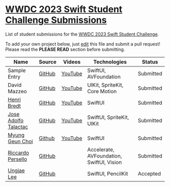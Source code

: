 # [WWDC 2023 Swift Student Challenge Submissions](https://wwdc.github.io/2023)

List of student submissions for the [WWDC 2023 Swift Student Challenge](https://developer.apple.com/wwdc23/swift-student-challenge/).

To add your own project below, just [edit](https://github.com/wwdc/2023/edit/main/README.md) this file and submit a pull request! Please read the **PLEASE READ** section before submitting.

<!-- PLEASE READ! -->
<!-- Insert your name below in alphabetical order by first name. -->
<!-- Please only submit the playgrounds that you submitted for WWDC 2023. -->
<!-- Watch out for columns, you must have 6 pipes or else the gh-pages won't like it. -->
<!-- Please choose one of the following values for the status column: Submitted, Rejected or Accepted -->
<!-- Technologies column should contain 4 maximum, excluding PlaygroundSupport! -->
<!-- We'll try to add all videos to our YouTube Playlist, but if you notice yours isn't added after a few days, please ping @julianschiavo in your *original* PR! -->


| Name | Source |    Videos    | Technologies | Status |
|------|--------|--------------|--------------|--------|
|Sample Entry|[GitHub](https://github.com/wwdc/2023)|[YouTube](https://youtu.be/dQw4w9WgXcQ)|SwiftUI, AVFoundation|Submitted|
|David Mazzeo|[GitHub](https://github.com/TheIntelCorei9/Swift-Student-Challenge-23)|[YouTube](https://www.youtube.com/watch?v=ViGDWfh0ViA)|UIKit, SpriteKit, Core Motion|Submitted|
|[Henri Bredt](https://twitter.com/henricreates) | [GitHub](https://github.com/henribredt) | [YouTube](https://www.youtube.com/watch?v=0ZGPRZ1uUi0) | SwiftUI |Submitted|
|[Jose Adolfo Talactac](https://twitter.com/devjoseadolfo) | [GitHub](https://github.com/devjoseadolfo/LogicBoard) | [YouTube](https://youtu.be/Pg_R5nvF2Tw) | SwiftUI, SpriteKit, UIKit |Submitted|
|[Myung Geun Choi](https://github.com/mgdgc)|[Github](https://github.com/mgdgc/earth-debugger)|[YouTube](https://youtu.be/prc4jeNdFfA)|SwiftUI|Submitted|
|[Riccardo Persello](https://github.com/persello) | [GitHub](https://github.com/persello/ssc23) | | Accelerate, AVFoundation, SwiftUI, Vision | Submitted |
| [Ungjae Lee](https://github.com/NuPlay) | [GitHub](https://github.com/NuPlay/DropUI) | | SwiftUI, PencilKit | Accepted |
